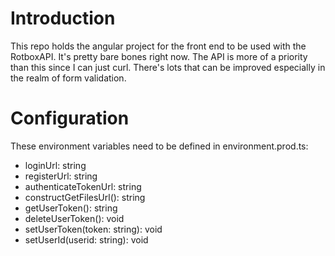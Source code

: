 # Introduction

This repo holds the angular project for the front end to be used with the
RotboxAPI. It's pretty bare bones right now. The API is more of a priority than
this since I can just curl. There's lots that can be improved especially in the
realm of form validation.

# Configuration

These environment variables need to be defined in environment.prod.ts:

- loginUrl: string
- registerUrl: string
- authenticateTokenUrl: string
- constructGetFilesUrl(): string
- getUserToken(): string
- deleteUserToken(): void
- setUserToken(token: string): void
- setUserId(userid: string): void

